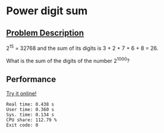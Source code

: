 # Power digit sum

## [Problem Description](https://projecteuler.net/problem=16)

2<sup>15</sup> = 32768 and the sum of its digits is 3 + 2 + 7 + 6 + 8 = 26.

What is the sum of the digits of the number 2<sup>1000</sup>?

## Performance

[Try it online!](https://tio.run/##TY0xDsIwEAR7v@IQTZCQ41BQUNBRpIIvEPkIluy7yPYFCv5uwEhAscXMFoPe3V0sZbloJcV2cNQizYBVK4uXwFY8winy4DGYbguWFcDrgcR@xg8C7MI5X/XEt2azhs4Ys6r6sYfIQrb5Yk8ZR4zautHl9PMHkqCThGqQrHpP9Uc9SU5/fV2zqpQn)

```
Real time: 0.438 s
User time: 0.360 s
Sys. time: 0.134 s
CPU share: 112.79 %
Exit code: 0
```